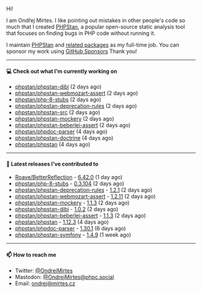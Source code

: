 Hi!

I am Ondřej Mirtes. I like pointing out mistakes in other people's code so much that I created [PHPStan](https://phpstan.org/), a popular open-source static analysis tool that focuses on finding bugs in PHP code without running it.

I maintain [PHPStan](https://github.com/phpstan/phpstan) and [related packages](https://github.com/phpstan/) as my full-time job. You can sponsor my work using [GitHub Sponsors](https://github.com/sponsors/ondrejmirtes) Thank you!

---

#### 💻 Check out what I'm currently working on

- [phpstan/phpstan-dibi](https://github.com/phpstan/phpstan-dibi) (2 days ago)
- [phpstan/phpstan-webmozart-assert](https://github.com/phpstan/phpstan-webmozart-assert) (2 days ago)
- [phpstan/php-8-stubs](https://github.com/phpstan/php-8-stubs) (2 days ago)
- [phpstan/phpstan-deprecation-rules](https://github.com/phpstan/phpstan-deprecation-rules) (2 days ago)
- [phpstan/phpstan-src](https://github.com/phpstan/phpstan-src) (2 days ago)
- [phpstan/phpstan-mockery](https://github.com/phpstan/phpstan-mockery) (2 days ago)
- [phpstan/phpstan-beberlei-assert](https://github.com/phpstan/phpstan-beberlei-assert) (2 days ago)
- [phpstan/phpdoc-parser](https://github.com/phpstan/phpdoc-parser) (4 days ago)
- [phpstan/phpstan-doctrine](https://github.com/phpstan/phpstan-doctrine) (4 days ago)
- [phpstan/phpstan](https://github.com/phpstan/phpstan) (4 days ago)

---

#### 🔭 Latest releases I've contributed to

- [Roave/BetterReflection](https://github.com/Roave/BetterReflection) - [6.42.0](https://github.com/Roave/BetterReflection/releases/tag/6.42.0) (1 day ago)
- [phpstan/php-8-stubs](https://github.com/phpstan/php-8-stubs) - [0.3.104](https://github.com/phpstan/php-8-stubs/releases/tag/0.3.104) (2 days ago)
- [phpstan/phpstan-deprecation-rules](https://github.com/phpstan/phpstan-deprecation-rules) - [1.2.1](https://github.com/phpstan/phpstan-deprecation-rules/releases/tag/1.2.1) (2 days ago)
- [phpstan/phpstan-webmozart-assert](https://github.com/phpstan/phpstan-webmozart-assert) - [1.2.11](https://github.com/phpstan/phpstan-webmozart-assert/releases/tag/1.2.11) (2 days ago)
- [phpstan/phpstan-mockery](https://github.com/phpstan/phpstan-mockery) - [1.1.3](https://github.com/phpstan/phpstan-mockery/releases/tag/1.1.3) (2 days ago)
- [phpstan/phpstan-dibi](https://github.com/phpstan/phpstan-dibi) - [1.0.2](https://github.com/phpstan/phpstan-dibi/releases/tag/1.0.2) (2 days ago)
- [phpstan/phpstan-beberlei-assert](https://github.com/phpstan/phpstan-beberlei-assert) - [1.1.3](https://github.com/phpstan/phpstan-beberlei-assert/releases/tag/1.1.3) (2 days ago)
- [phpstan/phpstan](https://github.com/phpstan/phpstan) - [1.12.3](https://github.com/phpstan/phpstan/releases/tag/1.12.3) (4 days ago)
- [phpstan/phpdoc-parser](https://github.com/phpstan/phpdoc-parser) - [1.30.1](https://github.com/phpstan/phpdoc-parser/releases/tag/1.30.1) (6 days ago)
- [phpstan/phpstan-symfony](https://github.com/phpstan/phpstan-symfony) - [1.4.9](https://github.com/phpstan/phpstan-symfony/releases/tag/1.4.9) (1 week ago)

---

#### 📫 How to reach me

- Twitter: [@OndrejMirtes](https://twitter.com/ondrejmirtes)
- Mastodon: [@OndrejMirtes@phpc.social](https://phpc.social/@OndrejMirtes)
- Email: [ondrej@mirtes.cz](mailto:ondrej@mirtes.cz)
